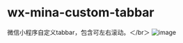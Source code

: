 # wx-mina-custom-tabbar
微信小程序自定义tabbar，包含可左右滚动。＜/br＞
![image](https://github.com/marlti7/wx-mina-custom-tabbar/blob/master/gif/tabbar.gif) 

